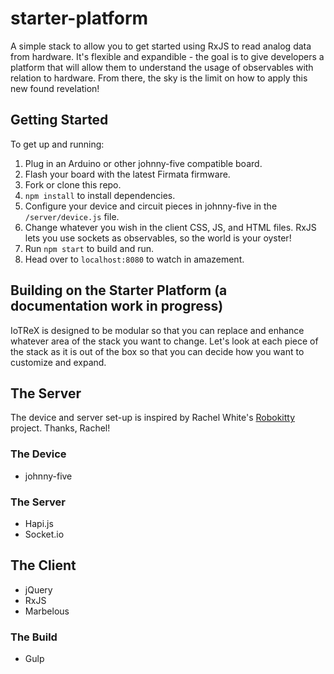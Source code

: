 # starter-platform
A simple stack to allow you to get started using RxJS to read analog data from hardware. It's flexible and expandible - the goal is to give developers a platform that will allow them to understand the usage of observables with relation to hardware. From there, the sky is the limit on how to apply this new found revelation!

## Getting Started

To get up and running:

1. Plug in an Arduino or other johnny-five compatible board.
2. Flash your board with the latest Firmata firmware.
3. Fork or clone this repo.
4. `npm install` to install dependencies.
5. Configure your device and circuit pieces in johnny-five in the `/server/device.js` file.
6. Change whatever you wish in the client CSS, JS, and HTML files. RxJS lets you use sockets as observables, so the world is your oyster!
7. Run `npm start` to build and run.
8. Head over to `localhost:8080` to watch in amazement.

## Building on the Starter Platform (a documentation work in progress)

IoTReX is designed to be modular so that you can replace and enhance whatever area of the stack you want to change. Let's look at each piece of the stack as it is out of the box so that you can decide how you want to customize and expand.

## The Server

The device and server set-up is inspired by Rachel White's [Robokitty](https://github.com/rachelnicole/robokitty) project. Thanks, Rachel!

### The Device

- johnny-five

### The Server

- Hapi.js
- Socket.io

## The Client

- jQuery
- RxJS
- Marbelous

### The Build

- Gulp